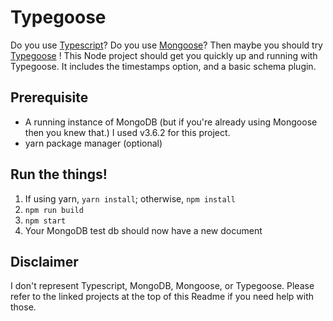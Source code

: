 # Typegoose

Do you use [Typescript](https://github.com/Microsoft/TypeScript)? Do you use [Mongoose](https://github.com/Automattic/mongoose)? Then maybe you should try [Typegoose](https://github.com/szokodiakos/typegoose) !
This Node project should get you quickly up and running with Typegoose. It includes the timestamps option, and a basic schema plugin.

## Prerequisite
* A running instance of MongoDB (but if you're already using Mongoose then you knew that.) I used v3.6.2 for this project.
* yarn package manager (optional)

## Run the things!
1. If using yarn, `yarn install`; otherwise, `npm install`
2. `npm run build`
3. `npm start`
4. Your MongoDB test db should now have a new document

## Disclaimer
I don't represent Typescript, MongoDB, Mongoose, or Typegoose. Please refer to the linked projects at the top of this Readme if you need help with those.